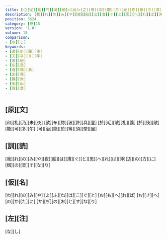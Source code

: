```yaml
---
title: [（][従][長][門][浦][舶]<[出]>[之][夜][仰][觀][月][光][作][歌][三][首][）]
description: [我][れ][の][み][や][夜][船][は][漕][ぐ][と][思][へ][れ][ば][沖][辺][の][方][に][楫][の][音][す][な][り]
position: 3624
category: [巻]15
version: '1.0'
volume: 15
comparison:
- [な][し]
keywords:
- [遣][新][羅][使]
- [天][平][８][年]
- [年][紀]
- [広][島]
- [倉][橋][島]
- [出][発]
- [羈][旅]
- [船][出]
- [叙][景]
---
```


## [原][文]

[和][礼][乃][未][夜] [欲][布][祢][波][許][具][登] [於][毛][敝][礼][婆] [於][伎][敝][能][可][多][尓] [可][治][能][於][等][須][奈][里]

## [訓][読]

[我][れ][の][み][や][夜][船][は][漕][ぐ][と][思][へ][れ][ば][沖][辺][の][方][に][楫][の][音][す][な][り]

## [仮][名]

[わ][れ][の][み][や] [よ][ふ][ね][は][こ][ぐ][と] [お][も][へ][れ][ば] [お][き][へ][の][か][た][に] [か][ぢ][の][お][と][す][な][り]

## [左][注]

[な][し]
